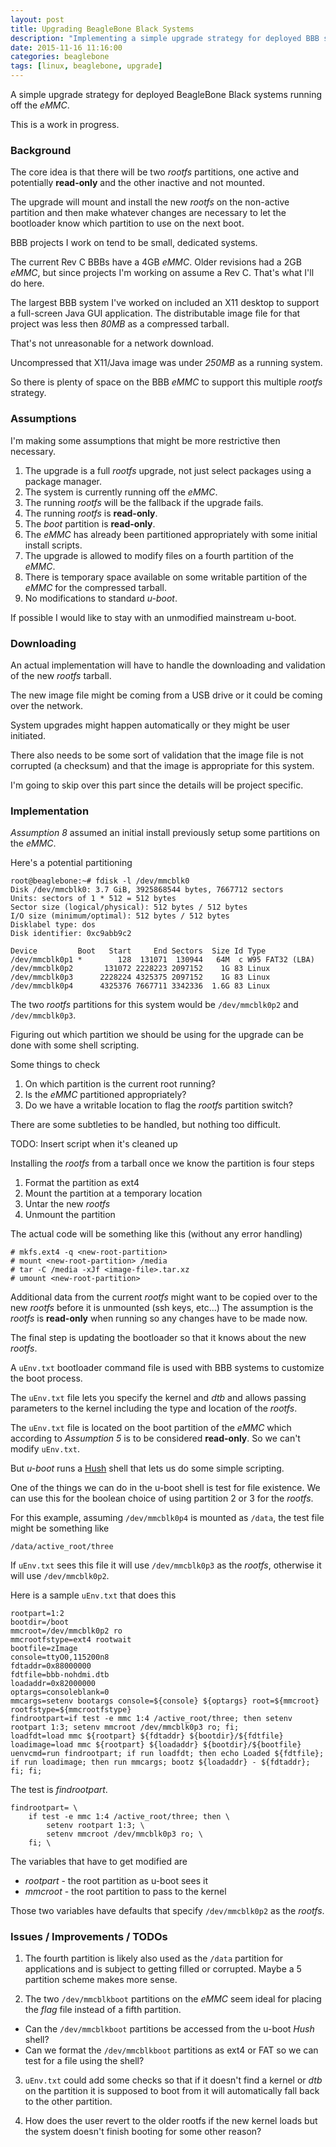 ```yaml
---
layout: post
title: Upgrading BeagleBone Black Systems
description: "Implementing a simple upgrade strategy for deployed BBB systems"
date: 2015-11-16 11:16:00
categories: beaglebone 
tags: [linux, beaglebone, upgrade]
---
```


A simple upgrade strategy for deployed BeagleBone Black systems running off the *eMMC*.

This is a work in progress.

### Background

The core idea is that there will be two *rootfs* partitions, one active and potentially **read-only** and the other inactive and not mounted.

The upgrade will mount and install the new *rootfs* on the non-active partition and then make whatever changes are necessary to let the bootloader know which partition to use on the next boot. 

BBB projects I work on tend to be small, dedicated systems.

The current Rev C BBBs have a 4GB *eMMC*. Older revisions had a 2GB *eMMC*, but since projects I'm working on assume a Rev C. That's what I'll do here. 

The largest BBB system I've worked on included an X11 desktop to support a full-screen Java GUI application. The distributable image file for that project was less then *80MB* as a compressed tarball. 

That's not unreasonable for a network download.

Uncompressed that X11/Java image was under *250MB* as a running system.

So there is plenty of space on the BBB *eMMC* to support this multiple *rootfs* strategy.

### Assumptions

I'm making some assumptions that might be more restrictive then necessary.

1. The upgrade is a full *rootfs* upgrade, not just select packages using a package manager.
2. The system is currently running off the *eMMC*.
3. The running *rootfs* will be the fallback if the upgrade fails.
4. The running *rootfs* is **read-only**.
5. The *boot* partition is **read-only**.
6. The *eMMC* has already been partitioned appropriately with some initial install scripts.
7. The upgrade is allowed to modify files on a fourth partition of the *eMMC*.
8. There is temporary space available on some writable partition of the *eMMC* for the compressed tarball.
9. No modifications to standard *u-boot*.

If possible I would like to stay with an unmodified mainstream u-boot.

### Downloading

An actual implementation will have to handle the downloading and validation of the new *rootfs* tarball.

The new image file might be coming from a USB drive or it could be coming over the network.

System upgrades might happen automatically or they might be user initiated.

There also needs to be some sort of validation that the image file is not corrupted (a checksum) and that the image is appropriate for this system.

I'm going to skip over this part since the details will be project specific. 

### Implementation

*Assumption 8* assumed an initial install previously setup some partitions on the *eMMC*.

Here's a potential partitioning 
 
    root@beaglebone:~# fdisk -l /dev/mmcblk0
    Disk /dev/mmcblk0: 3.7 GiB, 3925868544 bytes, 7667712 sectors
    Units: sectors of 1 * 512 = 512 bytes
    Sector size (logical/physical): 512 bytes / 512 bytes
    I/O size (minimum/optimal): 512 bytes / 512 bytes
    Disklabel type: dos
    Disk identifier: 0xc9abb9c2
    
    Device         Boot   Start     End Sectors  Size Id Type
    /dev/mmcblk0p1 *        128  131071  130944   64M  c W95 FAT32 (LBA)
    /dev/mmcblk0p2       131072 2228223 2097152    1G 83 Linux
    /dev/mmcblk0p3      2228224 4325375 2097152    1G 83 Linux
    /dev/mmcblk0p4      4325376 7667711 3342336  1.6G 83 Linux


The two *rootfs* partitions for this system would be `/dev/mmcblk0p2` and `/dev/mmcblk0p3`.

Figuring out which partition we should be using for the upgrade can be done with some shell scripting.

Some things to check

1. On which partition is the current root running?
2. Is the *eMMC* partitioned appropriately?
3. Do we have a writable location to flag the *rootfs* partition switch?

There are some subtleties to be handled, but nothing too difficult.

TODO: Insert script when it's cleaned up

Installing the *rootfs* from a tarball once we know the partition is four steps

1. Format the partition as ext4
2. Mount the partition at a temporary location
3. Untar the new *rootfs*
4. Unmount the partition

The actual code will be something like this (without any error handling)

    # mkfs.ext4 -q <new-root-partition>
    # mount <new-root-partition> /media
    # tar -C /media -xJf <image-file>.tar.xz
    # umount <new-root-partition>

Additional data from the current *rootfs* might want to be copied over to the new *rootfs* before it is unmounted (ssh keys, etc...) The assumption is the *rootfs* is **read-only** when running so any changes have to be made now.

The final step is updating the bootloader so that it knows about the new *rootfs*.

A `uEnv.txt` bootloader command file is used with BBB systems to customize the boot process. 

The `uEnv.txt` file lets you specify the kernel and *dtb* and allows passing parameters to the kernel including the type and location of the *rootfs*.

The `uEnv.txt` file is located on the boot partition of the *eMMC* which according to *Assumption 5* is to be considered **read-only**. So we can't modify `uEnv.txt`.

But *u-boot* runs a [Hush][hush] shell that lets us do some simple scripting. 

One of the things we can do in the u-boot shell is test for file existence. We can use this for the boolean choice of using partition 2 or 3 for the *rootfs*.

For this example, assuming `/dev/mmcblk0p4` is mounted as `/data`, the test file might be something like

    /data/active_root/three

If `uEnv.txt` sees this file it will use `/dev/mmcblk0p3` as the *rootfs*, otherwise it will use `/dev/mmcblk0p2`.

Here is a sample `uEnv.txt` that does this

    rootpart=1:2
    bootdir=/boot
    mmcroot=/dev/mmcblk0p2 ro
    mmcrootfstype=ext4 rootwait
    bootfile=zImage
    console=ttyO0,115200n8
    fdtaddr=0x88000000
    fdtfile=bbb-nohdmi.dtb
    loadaddr=0x82000000
    optargs=consoleblank=0
    mmcargs=setenv bootargs console=${console} ${optargs} root=${mmcroot} rootfstype=${mmcrootfstype}
    findrootpart=if test -e mmc 1:4 /active_root/three; then setenv rootpart 1:3; setenv mmcroot /dev/mmcblk0p3 ro; fi;
    loadfdt=load mmc ${rootpart} ${fdtaddr} ${bootdir}/${fdtfile}
    loadimage=load mmc ${rootpart} ${loadaddr} ${bootdir}/${bootfile}
    uenvcmd=run findrootpart; if run loadfdt; then echo Loaded ${fdtfile}; if run loadimage; then run mmcargs; bootz ${loadaddr} - ${fdtaddr}; fi; fi;
 

The test is *findrootpart*.

    findrootpart= \
        if test -e mmc 1:4 /active_root/three; then \
            setenv rootpart 1:3; \
            setenv mmcroot /dev/mmcblk0p3 ro; \
        fi; \

The variables that have to get modified are

* *rootpart* - the root partition as u-boot sees it
* *mmcroot* - the root partition to pass to the kernel


Those two variables have defaults that specify `/dev/mmcblk0p2` as the *rootfs*.

### Issues / Improvements / TODOs

1. The fourth partition is likely also used as the `/data` partition for applications and is subject to getting filled or corrupted. Maybe a 5 partition scheme makes more sense.

2. The two `/dev/mmcblkboot` partitions on the *eMMC* seem ideal for placing the *flag* file instead of a fifth partition.
 
  * Can the `/dev/mmcblkboot` partitions be accessed from the u-boot *Hush* shell?
  * Can we format the `/dev/mmcblkboot` partitions as ext4 or FAT so we can test for a file using the shell?

3. `uEnv.txt` could add some checks so that if it doesn't find a kernel or *dtb* on the partition it is supposed to boot from it will automatically fall back to the other partition.

4. How does the user revert to the older rootfs if the new kernel loads but the system doesn't finish booting for some other reason?

[hush]: http://www.denx.de/wiki/view/DULG/CommandLineParsing#Section_14.2.17.2.
 

    





